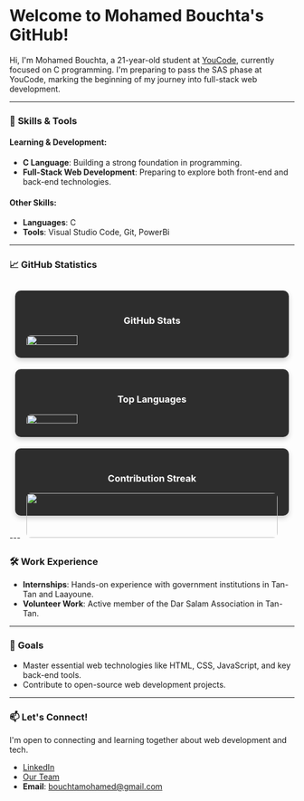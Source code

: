 # Welcome to Mohamed Bouchta's GitHub!

Hi, I'm Mohamed Bouchta, a 21-year-old student at [YouCode](https://youcode.ma/), currently focused on C programming. I'm preparing to pass the SAS phase at YouCode, marking the beginning of my journey into full-stack web development.

---

### 🧠 **Skills & Tools**

#### **Learning & Development:**
- **C Language**: Building a strong foundation in programming.
- **Full-Stack Web Development**: Preparing to explore both front-end and back-end technologies.

#### **Other Skills:**
- **Languages**: C
- **Tools**: Visual Studio Code, Git, PowerBi

---

### 📈 **GitHub Statistics**
<div style="display: flex; flex-wrap: wrap; justify-content: space-around ; margin: 20px 0;">

  <div style="flex: 1 1 45%; margin: 10px; border-radius: 10px; background-color: #2d2d2d; padding: 20px; color: #fff; box-shadow: 0 4px 10px rgba(0, 0, 0, 0.2);">
    <h3 style="text-align: center;">GitHub Stats</h3>
    <img src="https://github-readme-stats.vercel.app/api?username=bouchta65&show_icons=true&theme=radical&hide_title=true&hide_rank=true&hide_border=true&line_height=25&icon_color=ffbb00&title_color=ffbb00" style="width: 45%; border-radius: 8px;"/>
  </div>

  <div style="flex: 1 1 45%; margin: 10px; border-radius: 10px; background-color: #2d2d2d; padding: 20px; color: #fff; box-shadow: 0 4px 10px rgba(0, 0, 0, 0.2);">
    <h3 style="text-align: center;">Top Languages</h3>
    <img src="https://github-readme-stats.vercel.app/api/top-langs/?username=bouchta65&layout=compact&theme=radical&hide_border=true" style="width: 45%; border-radius: 8px;"/>
  </div>

  <div style="flex: 1 1 100%; margin: 10px; border-radius: 10px; background-color: #2d2d2d; padding: 20px; color: #fff; box-shadow: 0 4px 10px rgba(0, 0, 0, 0.2);">
    <h3 style="text-align: center;">Contribution Streak</h3>
    <img src="https://streak-stats.demolab.com/?user=bouchta65&theme=radical&hide_border=true" style="width: 100%; border-radius: 8px;"/>
  </div>

</div>
---

### 🛠️ **Work Experience**
- **Internships**: Hands-on experience with government institutions in Tan-Tan and Laayoune.
- **Volunteer Work**: Active member of the Dar Salam Association in Tan-Tan.

---

### 🚀 **Goals**
- Master essential web technologies like HTML, CSS, JavaScript, and key back-end tools.
- Contribute to open-source web development projects.

---

### 📫 **Let's Connect!**
I'm open to connecting and learning together about web development and tech.

- [LinkedIn](https://www.linkedin.com/in/mohamed-bouchta-71082a286/)
- [Our Team](https://www.maeil.team/)
- **Email**: bouchtamohamed@gmail.com

